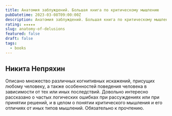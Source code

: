 ```yaml
---
title: Анатомия заблуждений. Большая книга по критическому мышлению
pubDatetime: 2023-03-08T09:00:00Z
description: Анатомия заблуждений. Большая книга по критическому мышлению
rating: ★★★★★
slug: anatomy-of-delusions
featured: false
draft: false
tags:
  - books
---
```


## Никита Непряхин

Описано множество различных когнитивных искажений, присущих любому человеку, а также особенностей поведения человека в зависимости от тех или иных последствий. Довольно интересно рассказано о частых логических ошибках при рассуждениях или при принятии решений, и в целом о понятии критического мышления и его отличиях от иных типов мышлений. Обязательно к прочтению.
